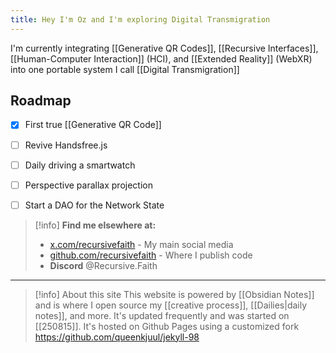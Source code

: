 ```yaml
---
title: Hey I'm Oz and I'm exploring Digital Transmigration
---
```

I'm currently integrating [[Generative QR Codes]], [[Recursive Interfaces]], [[Human-Computer Interaction]] (HCI), and [[Extended Reality]] (WebXR) into one portable system I call [[Digital Transmigration]]

## Roadmap

- [x] First true [[Generative QR Code]]
- [ ] Revive Handsfree.js
- [ ] Daily driving a smartwatch
- [ ] Perspective parallax projection
- [ ] Start a DAO for the Network State


>[!info] **Find me elsewhere at:**
> * [x.com/recursivefaith](https://x.com/recursivefaith) - My main social media
> * [github.com/recursivefaith](https://github.com/recursivefaith) - Where I publish code
> * **Discord** @Recursive.Faith

---

>[!info] About this site
>This website is powered by [[Obsidian Notes]] and is where I open source my [[creative process]], [[Dailies|daily notes]], and more. It's updated frequently and was started on [[250815]]. It's hosted on Github Pages using a customized fork https://github.com/queenkjuul/jekyll-98 
